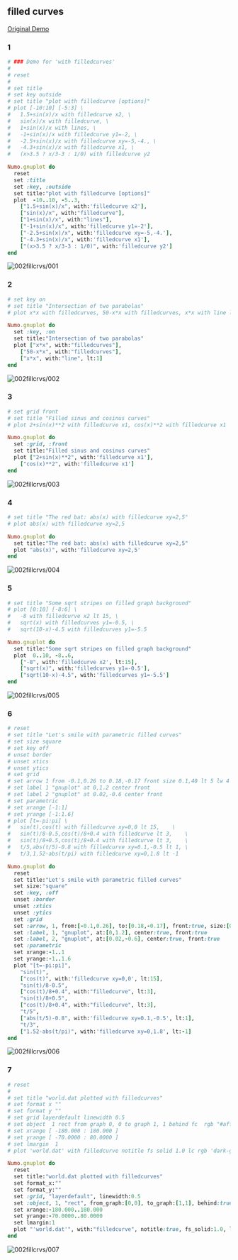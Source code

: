 ## filled curves
[Original Demo](http://gnuplot.sourceforge.net/demo_4.6/fillcrvs.html)

### 1

```ruby
# ### Demo for 'with filledcurves'
#
# reset
#
# set title
# set key outside
# set title "plot with filledcurve [options]"
# plot [-10:10] [-5:3] \
# 	1.5+sin(x)/x with filledcurve x2, \
# 	sin(x)/x with filledcurve, \
# 	1+sin(x)/x with lines, \
# 	-1+sin(x)/x with filledcurve y1=-2, \
# 	-2.5+sin(x)/x with filledcurve xy=-5,-4., \
# 	-4.3+sin(x)/x with filledcurve x1, \
# 	(x>3.5 ? x/3-3 : 1/0) with filledcurve y2

Numo.gnuplot do
  reset
  set :title
  set :key, :outside
  set title:"plot with filledcurve [options]"
  plot  -10..10, -5..3,
    ["1.5+sin(x)/x", with:'filledcurve x2'],
    ["sin(x)/x", with:"filledcurve"],
    ["1+sin(x)/x", with:"lines"],
    ["-1+sin(x)/x", with:'filledcurve y1=-2'],
    ["-2.5+sin(x)/x", with:'filledcurve xy=-5,-4.'],
    ["-4.3+sin(x)/x", with:'filledcurve x1'],
    ["(x>3.5 ? x/3-3 : 1/0)", with:'filledcurve y2']
end
```
![002fillcrvs/001](https://raw.githubusercontent.com/ruby-numo/numo-gnuplot-demo/master/gnuplot/md/002fillcrvs/image/001.png)

### 2

```ruby
# set key on
# set title "Intersection of two parabolas"
# plot x*x with filledcurves, 50-x*x with filledcurves, x*x with line lt 1

Numo.gnuplot do
  set :key, :on
  set title:"Intersection of two parabolas"
  plot ["x*x", with:"filledcurves"],
    ["50-x*x", with:"filledcurves"],
    ["x*x", with:"line", lt:1]
end
```
![002fillcrvs/002](https://raw.githubusercontent.com/ruby-numo/numo-gnuplot-demo/master/gnuplot/md/002fillcrvs/image/002.png)

### 3

```ruby
# set grid front
# set title "Filled sinus and cosinus curves"
# plot 2+sin(x)**2 with filledcurve x1, cos(x)**2 with filledcurve x1

Numo.gnuplot do
  set :grid, :front
  set title:"Filled sinus and cosinus curves"
  plot ["2+sin(x)**2", with:'filledcurve x1'],
    ["cos(x)**2", with:'filledcurve x1']
end
```
![002fillcrvs/003](https://raw.githubusercontent.com/ruby-numo/numo-gnuplot-demo/master/gnuplot/md/002fillcrvs/image/003.png)

### 4

```ruby
# set title "The red bat: abs(x) with filledcurve xy=2,5"
# plot abs(x) with filledcurve xy=2,5

Numo.gnuplot do
  set title:"The red bat: abs(x) with filledcurve xy=2,5"
  plot "abs(x)", with:'filledcurve xy=2,5'
end
```
![002fillcrvs/004](https://raw.githubusercontent.com/ruby-numo/numo-gnuplot-demo/master/gnuplot/md/002fillcrvs/image/004.png)

### 5

```ruby
# set title "Some sqrt stripes on filled graph background"
# plot [0:10] [-8:6] \
# 	-8 with filledcurve x2 lt 15, \
# 	sqrt(x) with filledcurves y1=-0.5, \
# 	sqrt(10-x)-4.5 with filledcurves y1=-5.5

Numo.gnuplot do
  set title:"Some sqrt stripes on filled graph background"
  plot  0..10, -8..6,
    ["-8", with:'filledcurve x2', lt:15],
    ["sqrt(x)", with:'filledcurves y1=-0.5'],
    ["sqrt(10-x)-4.5", with:'filledcurves y1=-5.5']
end
```
![002fillcrvs/005](https://raw.githubusercontent.com/ruby-numo/numo-gnuplot-demo/master/gnuplot/md/002fillcrvs/image/005.png)

### 6

```ruby
# reset
# set title "Let's smile with parametric filled curves"
# set size square
# set key off
# unset border
# unset xtics
# unset ytics
# set grid
# set arrow 1 from -0.1,0.26 to 0.18,-0.17 front size 0.1,40 lt 5 lw 4
# set label 1 "gnuplot" at 0,1.2 center front
# set label 2 "gnuplot" at 0.02,-0.6 center front
# set parametric
# set xrange [-1:1]
# set yrange [-1:1.6]
# plot [t=-pi:pi] \
# 	sin(t),cos(t) with filledcurve xy=0,0 lt 15,	\
# 	sin(t)/8-0.5,cos(t)/8+0.4 with filledcurve lt 3,	\
# 	sin(t)/8+0.5,cos(t)/8+0.4 with filledcurve lt 3,	\
# 	t/5,abs(t/5)-0.8 with filledcurve xy=0.1,-0.5 lt 1, \
# 	t/3,1.52-abs(t/pi) with filledcurve xy=0,1.8 lt -1

Numo.gnuplot do
  reset
  set title:"Let's smile with parametric filled curves"
  set size:"square"
  set :key, :off
  unset :border
  unset :xtics
  unset :ytics
  set :grid
  set :arrow, 1, from:[-0.1,0.26], to:[0.18,-0.17], front:true, size:[0.1,40], lt:5, lw:4
  set :label, 1, "gnuplot", at:[0,1.2], center:true, front:true
  set :label, 2, "gnuplot", at:[0.02,-0.6], center:true, front:true
  set :parametric
  set xrange:-1..1
  set yrange:-1..1.6
  plot "[t=-pi:pi]",
    "sin(t)",
    ["cos(t)", with:'filledcurve xy=0,0', lt:15],
    "sin(t)/8-0.5",
    ["cos(t)/8+0.4", with:"filledcurve", lt:3],
    "sin(t)/8+0.5",
    ["cos(t)/8+0.4", with:"filledcurve", lt:3],
    "t/5",
    ["abs(t/5)-0.8", with:'filledcurve xy=0.1,-0.5', lt:1],
    "t/3",
    ["1.52-abs(t/pi)", with:'filledcurve xy=0,1.8', lt:-1]
end
```
![002fillcrvs/006](https://raw.githubusercontent.com/ruby-numo/numo-gnuplot-demo/master/gnuplot/md/002fillcrvs/image/006.png)

### 7

```ruby
# reset
#
# set title "world.dat plotted with filledcurves"
# set format x ""
# set format y ""
# set grid layerdefault linewidth 0.5
# set object  1 rect from graph 0, 0 to graph 1, 1 behind fc  rgb "#afffff" fillstyle solid 1.00 border -1
# set xrange [ -180.000 : 180.000 ]
# set yrange [ -70.0000 : 80.0000 ]
# set lmargin  1
# plot 'world.dat' with filledcurve notitle fs solid 1.0 lc rgb 'dark-goldenrod'

Numo.gnuplot do
  reset
  set title:"world.dat plotted with filledcurves"
  set format_x:""
  set format_y:""
  set :grid, "layerdefault", linewidth:0.5
  set :object, 1, "rect", from_graph:[0,0], to_graph:[1,1], behind:true, fc_rgb:"#afffff", fillstyle_solid:1.00, border:-1
  set xrange:-180.000..180.000
  set yrange:-70.0000..80.0000
  set lmargin:1
  plot "'world.dat'", with:"filledcurve", notitle:true, fs_solid:1.0, lc_rgb:'dark-goldenrod'
end
```
![002fillcrvs/007](https://raw.githubusercontent.com/ruby-numo/numo-gnuplot-demo/master/gnuplot/md/002fillcrvs/image/007.png)
